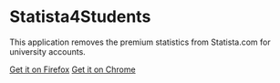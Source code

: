 # Statista4Students

This application removes the premium statistics from Statista.com for university accounts.

[]()

<a href="https://addons.mozilla.org/en-US/firefox/addon/statista4students" target="_BLANK">[Get it on Firefox](https://www.iconfinder.com/icons/4490617/download/png/128)</a>
<a href="https://chrome.google.com/webstore/detail/statista4students/onbipggmljeocamidpecljdkaicfibep" target="_BLANK">[Get it on Chrome](https://www.iconfinder.com/icons/4490610/download/png/128)</a>
